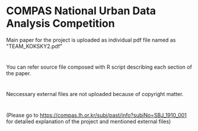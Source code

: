 # COMPAS National Urban Data Analysis Competition
Main paper for the project is uploaded as individual pdf file named as "TEAM_KOKSKY2.pdf"
#
You can refer source file composed with R script describing each section of the paper.
#
Neccessary external files are not uploaded because of copyright matter. 
#
(Please go to https://compas.lh.or.kr/subj/past/info?subjNo=SBJ_1910_001 for detailed explanation of the project and mentioned external files)

